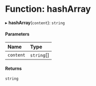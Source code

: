# Function: hashArray

▸ **hashArray**(`content`): `string`

#### Parameters

| Name      | Type       |
| :-------- | :--------- |
| `content` | `string`[] |

#### Returns

`string`
